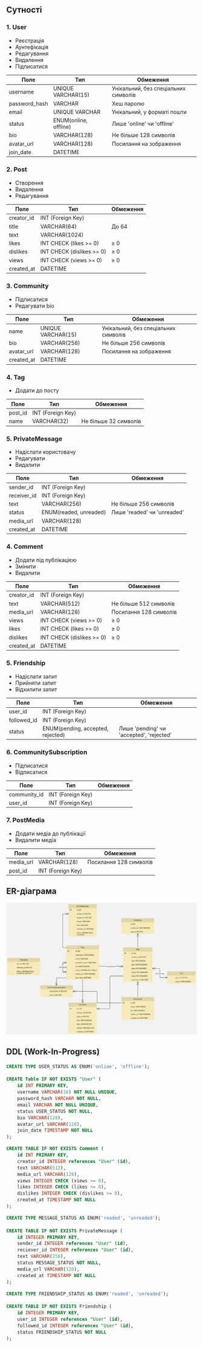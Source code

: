 ## Сутності

### 1. User
- Реєстрація
- Аунтефікація
- Редагування
- Видалення
- Підписатися


| Поле          | Тип                   | Обмеження                            |
|---------------|-----------------------|--------------------------------------|
| username      | UNIQUE VARCHAR(15)    | Унікальний, без спеціальних символів |
| password_hash | VARCHAR               | Хеш паролю                           |
| email         | UNIQUE VARCHAR        | Унікальний, у форматі пошти          |
| status        | ENUM(online, offline) | Лише 'online' чи 'offline'           |
| bio           | VARCHAR(128)          | Не більше 128 символів               |
| avatar_url    | VARCHAR(128)          | Посилання на зображення              |
| join_date     | DATETIME              |                                      |


### 2. Post
- Створення
- Видалення
- Редагування


| Поле          | Тип                         | Обмеження            |
|---------------|-----------------------------|----------------------|
| creator_id    | INT (Foreign Key)           |                      |
| title         | VARCHAR(64)                 | До 64                |
| text          | VARCHAR(1024)               |                      |
| likes         | INT CHECK (likes >= 0)      | ≥ 0                  |
| dislikes      | INT CHECK (dislikes >= 0)   | ≥ 0                  |
| views         | INT CHECK (views >= 0)      | ≥ 0                  |
| created_at    | DATETIME                    |                      |


### 3. Community
- Підписатися
- Редагувати bio

| Поле          | Тип                                | Обмеження                            |
|---------------|------------------------------------|--------------------------------------|
| name          | UNIQUE VARCHAR(15)                 | Унікальний, без спеціальних символів |
| bio           | VARCHAR(256)                       | Не більше 256 символів               |
| avatar_url    | VARCHAR(128)                       | Посилання на зображення              |
| created_at    | DATETIME                           |                                      |


### 4. Tag
- Додати до посту

| Поле          | Тип               | Обмеження             | 
|---------------|-------------------|-----------------------|
| post_id       | INT (Foreign Key) |                       |
| name          | VARCHAR(32)       | Не більше 32 символів |


### 5. PrivateMessage
- Надіслати користовачу
- Редагувати
- Видалити


| Поле          | Тип                    | Обмеження                    | 
|---------------|------------------------|------------------------------|
| sender_id     | INT (Foreign Key)      |                              |
| receiver_id   | INT (Foreign Key)      |                              |
| text          | VARCHAR(256)           | Не більше 256 символів       |
| status        | ENUM(readed, unreaded) | Лише 'readed' чи 'unreaded'  |
| media_url     | VARCHAR(128)           |                              |
| created_at    | DATETIME               |                              |


### 4. Comment
- Додати під публікацією
- Змінити
- Видалити

| Поле          | Тип                          | Обмеження              |
|---------------|------------------------------|------------------------|
| creator_id    | INT (Foreign Key)            |                        |
| text          | VARCHAR(512)                 | Не більше 512 символів |
| media_url     | VARCHAR(128)                 | Посилання 128 символів |
| views         | INT CHECK (views >= 0)       | ≥ 0                    |
| likes         | INT CHECK (likes >= 0)       | ≥ 0                    |
| dislikes      | INT CHECK (dislikes >= 0)    | ≥ 0                    |
| created_at    | DATETIME                     |                        |


### 5. Friendship
- Надіслати запит
- Прийняти запит 
- Відхилити запит

| Поле          | Тип                                | Обмеження                                | 
|---------------|------------------------------------|------------------------------------------|
| user_id       | INT (Foreign Key)                  |                                          |
| followed_id   | INT (Foreign Key)                  |                                          |
| status        | ENUM(pending, accepted, rejected)  | Лише 'pending' чи 'accepted', 'rejected' |


### 6. CommunitySubscription
- Підписатися
- Відписатися

| Поле          | Тип                                | Обмеження              |
|---------------|------------------------------------|------------------------|
| community_id  | INT (Foreign Key)                  |                        |
| user_id       | INT (Foreign Key)                  |                        |


### 7. PostMedia
- Додати медіа до публікації
- Видалити медіа

| Поле          | Тип                                | Обмеження              |
|---------------|------------------------------------|------------------------|
| media_url     | VARCHAR(128)                       | Посилання 128 символів |
| post_id       | INT (Foreign Key)                  |                        |



## ER-діаграма
<p align="center">
    <img src='diagrams/diagram.jpg'/>
</p>

## DDL (Work-In-Progress)

```sql
CREATE TYPE USER_STATUS AS ENUM('online', 'offline');

CREATE Table IF NOT EXISTS "User" (
    id INT PRIMARY KEY,
    username VARCHAR(16) NOT NULL UNIQUE,
    password_hash VARCHAR NOT NULL,
    email VARCHAR NOT NULL UNIQUE,
    status USER_STATUS NOT NULL,
    bio VARCHAR(128),
    avatar_url VARCHAR(128),
    join_date TIMESTAMP NOT NULL
);
```

```sql
CREATE TABLE IF NOT EXISTS Comment (
    id INT PRIMARY KEY,
    creator_id INTEGER references "User" (id),
    text VARCHAR(512),
    media_url VARCHAR(128),
    views INTEGER CHECK (views >= 0),
    likes INTEGER CHECK (likes >= 0),
    dislikes INTEGER CHECK (dislikes >= 0),
    created_at TIMESTAMP NOT NULL
);
```

```sql
CREATE TYPE MESSAGE_STATUS AS ENUM('readed', 'unreaded');

CREATE TABLE IF NOT EXISTS PrivateMessage (
    id INTEGER PRIMARY KEY,
    sender_id INTEGER references "User" (id),
    reciever_id INTEGER references "User" (id),
    text VARCHAR(256),
    status MESSAGE_STATUS NOT NULL,
    media_url VARCHAR(128),
    created_at TIMESTAMP NOT NULL
);
```

```sql
CREATE TYPE FRIENDSHIP_STATUS AS ENUM('readed', 'unreaded');

CREATE TABLE IF NOT EXISTS Friendship (
    id INTEGER PRIMARY KEY,
    user_id INTEGER references "User" (id),
    followed_id INTEGER references "User" (id),
    status FRIENDSHIP_STATUS NOT NULL
);
```
